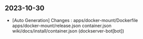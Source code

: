 
## 2023-10-30
 * [Auto Generation] Changes : apps/docker-mount/Dockerfile apps/docker-mount/release.json container.json wiki/docs/install/container.json (dockserver-bot[bot])
